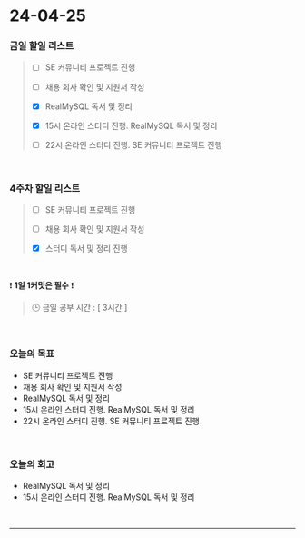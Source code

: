 # 24-04-25
### 금일 할일 리스트
> - [ ]  SE 커뮤니티 프로젝트 진행
>
> - [ ]  채용 회사 확인 및 지원서 작성
>
> - [x]  RealMySQL 독서 및 정리
>
> - [x]  15시 온라인 스터디 진행. RealMySQL 독서 및 정리
>
> - [ ]  22시 온라인 스터디 진행. SE 커뮤니티 프로젝트 진행

<br/>

### 4주차 할일 리스트  
> - [ ]  SE 커뮤니티 프로젝트 진행
>
> - [ ]  채용 회사 확인 및 지원서 작성
>
> - [x]  스터디 독서 및 정리 진행

<br/>

❗ **1일 1커밋은 필수** ❗
> 🕒 금일 공부 시간 : [ 3시간 ]

<br/>

### 오늘의 목표
- SE 커뮤니티 프로젝트 진행
- 채용 회사 확인 및 지원서 작성
- RealMySQL 독서 및 정리
- 15시 온라인 스터디 진행. RealMySQL 독서 및 정리
- 22시 온라인 스터디 진행. SE 커뮤니티 프로젝트 진행


<br>

### 오늘의 회고
- RealMySQL 독서 및 정리
- 15시 온라인 스터디 진행. RealMySQL 독서 및 정리


<br/>

------------  
